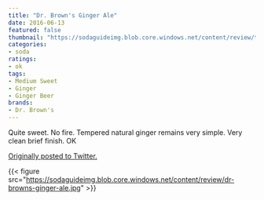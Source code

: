 ```yaml
---
title: "Dr. Brown's Ginger Ale"
date: 2016-06-13
featured: false
thumbnail: "https://sodaguideimg.blob.core.windows.net/content/review/thumbs/dr-browns-ginger-ale.jpg"
categories:
- soda
ratings:
- ok
tags:
- Medium Sweet
- Ginger
- Ginger Beer
brands:
- Dr. Brown's
---
```


Quite sweet. No fire. Tempered natural ginger remains very simple. Very clean brief finish. OK

[Originally posted to Twitter.](https://twitter.com/Cavorter/status/742416823480516608)

{{< figure src="https://sodaguideimg.blob.core.windows.net/content/review/dr-browns-ginger-ale.jpg" >}}

